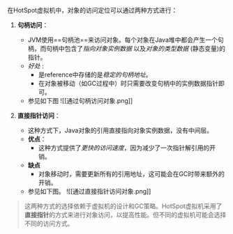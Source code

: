 
在HotSpot虚拟机中，对象的访问定位可以通过两种方式进行：

1. **句柄访问**：

    - JVM使用==句柄池==来访问对象。每个对象在Java堆中都会产生一个句柄，而句柄中包含了*指向对象实例数据* 以及*对象的类型数据* (静态变量)的指针。
    - *好处* : 
	    - 是reference中存储的是*稳定的句柄地址*。
	    - 在对象被移动（如GC过程中）时只需要改变句柄中的实例数据指针即可。
    - 参见如下图
    ![[通过句柄访问对象.png]]

2. **直接指针访问**：

    - 这种方式下，Java对象的引用直接指向对象实例数据，没有中间层。
    - **优点**：
	    - 这种方式提供了*更快的访问速度*，因为减少了一次指针解引用的开销。
	- **缺点**
	    - 对象移动时，需要更新所有的引用地址，这可能会在GC时带来额外的开销。
    - 参见如下图。
    ![[通过直接指针访问对象.png]]

> 这两种方式的选择依赖于虚拟机的设计和GC策略。HotSpot虚拟机采用了**直接指针**的方式来进行对象访问，以提高性能。但不同的虚拟机可能会选择不同的访问方式。


